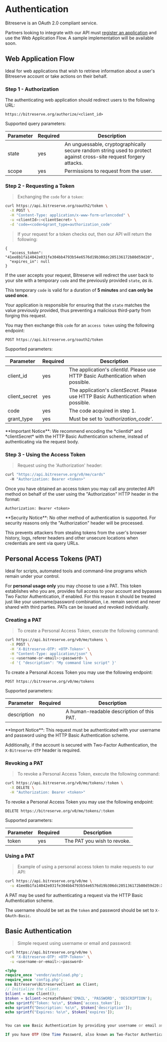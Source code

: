 # Authentication

Bitreserve is an OAuth 2.0 compliant service.

Partners looking to integrate with our API must [register an application](#registering-an-application) and use the Web Application Flow. A sample implementation will be available soon.

## Web Application Flow

Ideal for web applications that wish to retrieve information about a user's Bitreserve account or take actions on their behalf.

### Step 1 - Authorization

The authenticating web application should redirect users to the following URL:

`https://bitreserve.org/authorize/<client_id>`

Supported query parameters:

Parameter | Required |  Description
--------- | ----------- | -----------
state | yes | An unguessable, cryptographically secure random string used to protect against cross-site request forgery attacks.
scope | yes | Permissions to request from the user.

### Step 2 - Requesting a Token

> Exchanging the `code` for a `token`:

```bash
curl https://api.bitreserve.org/oauth2/token \
  -X POST \
  -H "Content-Type: application/x-www-form-urlencoded" \
  -u <clientId>:<clientSecret> \
  -d 'code=<code>&grant_type=authorization_code'
```

> If your request for a token checks out, then our API will return the following:

```
{
  "access_token": "41ee8b1fa14042e031fe304bb4793b54e6576d19b306dc205136172b80d59d20",
  "expires_in": null
}
```

If the user accepts your request, Bitreserve will redirect the user back to your site with a temporary `code` and the previously provided `state`, *as is*.

This temporary `code` is valid for a duration of **5 minutes** and **can only be used once**.

Your application is responsible for ensuring that the `state` matches the value previously provided, thus preventing a malicious third-party from forging this request.

You may then exchange this `code` for an `access token` using the following endpoint:

`POST https://api.bitreserve.org/oauth2/token`

Supported parameters:

Parameter | Required |  Description
--------- | ----------- | -----------
client_id | yes | The application's *clientId*. Please use HTTP Basic Authentication when possible.
client_secret | yes | The application's *clientSecret*. Please use HTTP Basic Authentication when possible.
code | yes | The code acquired in step 1.
grant_type | yes | Must be set to *'authorization_code'*.

<aside class="notice">
**Important Notice**: We recommend encoding the *clientId* and *clientSecret* with the HTTP Basic Authentication scheme, instead of authenticating via the request body.
</aside>

### Step 3 - Using the Access Token

> Request using the 'Authorization' header:

```bash
curl "https://api.bitreserve.org/v0/me/cards"
  -H "Authorization: Bearer <token>"
```

Once you have obtained an access token you may call any protected API method on behalf of the user using the "Authorization" HTTP header in the format:

`Authorization: Bearer <token>`

<aside class="notice">
**Security Notice**: No other method of authentication is supported. For security reasons only the "Authorization" header will be processed.

This prevents attackers from stealing tokens from the user's browser history, logs, referer headers and other unsecure locations when credentials are sent via query URLs.
</aside>

## Personal Access Tokens (PAT)

Ideal for scripts, automated tools and command-line programs which remain under your control.

For **personal usage only** you may choose to use a PAT. This token establishes who you are, provides full access to your account and bypasses Two Factor Authentication, if enabled. For this reason it should be treated just like your username/password combination, i.e. remain secret and never shared with third parties. PATs can be issued and revoked individually.

### Creating a PAT

> To create a Personal Access Token, execute the following command:

```bash
curl https://api.bitreserve.org/v0/me/tokens \
  -X POST \
  -H 'X-Bitreserve-OTP: <OTP-Token>' \
  -H "Content-Type: application/json" \
  -u <username-or-email>:<password> \
  -d '{ "description": "My command line script" }'
```

To create a Personal Access Token you may use the following endpoint:

`POST https://bitreserve.org/v0/me/tokens`

Supported parameters:

Parameter | Required |  Description
--------- | ----------- | -----------
description | no | A human-readable description of this PAT.

<aside class="notice">
**Import Notice**: This request must be authenticated with your username and password using the HTTP Basic Authentication scheme.

Additionally, if the account is secured with Two-Factor Authentication, the `X-Bitreserve-OTP` header is required.
</aside>

### Revoking a PAT

> To revoke a Personal Access Token, execute the following command:

```bash
curl https://api.bitreserve.org/v0/me/tokens/:token \
  -X DELETE \
  -H "Authorization: Bearer <token>"
```

To revoke a Personal Access Token you may use the following endpoint:

`DELETE https://bitreserve.org/v0/me/tokens/:token`

Supported parameters:

Parameter | Required |  Description
--------- | ----------- | -----------
token | yes | The PAT you wish to revoke.

### Using a PAT

> Example of using a personal access token to make requests to our API:

```bash
curl https://api.bitreserve.org/v0/me \
  -u 41ee8b1fa14042e031fe304bb4793b54e6576d19b306dc205136172b80d59d20:X-OAuth-Basic
```

A PAT may be used for authenticating a request via the HTTP Basic Authentication scheme.

The username should be set as the `token` and password should be set to `X-OAuth-Basic`.

## Basic Authentication

> Simple request using username or email and password:

```bash
curl https://api.bitreserve.org/v0/me \
  -H 'X-Bitreserve-OTP: <OTP-Token>' \
  -u <username-or-email>:<password>
```
```php
<?php
require_once 'vendor/autoload.php';
require_once 'config.php';
use Bitreserve\BitreserveClient as Client;
// Initialize the client.
$client = new Client();
$token = $client->createToken('EMAIL', 'PASSWORD', 'DESCRIPTION');
echo sprintf("Token: %s\n", $token['access_token']);
echo sprintf("Description: %s\n", $token['description']);
echo sprintf("Expires: %s\n", $token['expires']);


You can use Basic Authentication by providing your username or email and password combination.

If you have OTP (One Time Password, also known as Two-Factor Authentication) enabled, then you will get an HTTP 401 (Unauthorized) response, along with the HTTP header `X-Bitreserve-OTP: Required`. You will then automatically receive an SMS, or Push Notification with your verification code, depending on whether you have the Authy app installed or not. Then execute the command above again, this time passing your OTP verification code as a header, like so: `X-Bitreserve-OTP: <OTP-Token>`.

